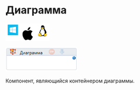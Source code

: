 # Диаграмма

![](<../../../.gitbook/assets/image (100) (1) (1) (1) (1) (1) (76).png>)

![](<../../../.gitbook/assets/image (333).png>)

Компонент, являющийся контейнером диаграммы.
